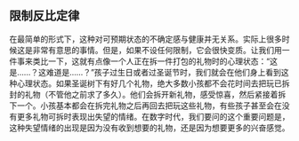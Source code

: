 ## 限制反比定律

在最简单的形式下，这种对可预期状态的不确定感与健康并无关系。实际上很多时候这是非常有意思的事情。但是，如果不设任何限制，它会很快变质。让我们用一件事来类比一下，这就有点像一个人正在拆一件打包的礼物时的心理状态：“这是……？这难道是……？”孩子过生日或者过圣诞节时，我们就会在他们身上看到这种心理状态。如果圣诞树下有好几个礼物，绝大多数小孩都不会花时间去把玩已拆封的礼物（不管他之前求了多久）。他们会拆开新礼物，感受惊喜，然后紧接着拆下一个。小孩基本都会在拆完礼物之后再回去把玩这些礼物，有些孩子甚至会在没有更多礼物可拆时表现出失望的情绪。在数字时代，我们要问的这个重要问题是，这种失望情绪的出现是因为没有收到想要的礼物，还是因为想要更多的兴奋感觉。